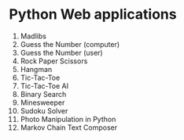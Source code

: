 # Python Web applications
1. Madlibs 
2. Guess the Number (computer) 
3. Guess the Number (user)
4. Rock Paper Scissors
5. Hangman
6. Tic-Tac-Toe
7. Tic-Tac-Toe AI
8. Binary Search 
9. Minesweeper 
10. Sudoku Solver 
11. Photo Manipulation in Python 
12. Markov Chain Text Composer 